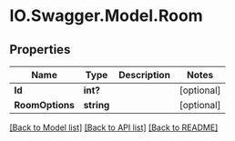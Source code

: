# IO.Swagger.Model.Room
## Properties

Name | Type | Description | Notes
------------ | ------------- | ------------- | -------------
**Id** | **int?** |  | [optional] 
**RoomOptions** | **string** |  | [optional] 

[[Back to Model list]](../README.md#documentation-for-models) [[Back to API list]](../README.md#documentation-for-api-endpoints) [[Back to README]](../README.md)

